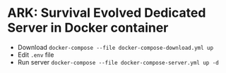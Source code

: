 # ARK: Survival Evolved Dedicated Server in Docker container

  - Download `docker-compose --file docker-compose-download.yml up`
  - Edit `.env` file
  - Run server `docker-compose --file docker-compose-server.yml up -d`
